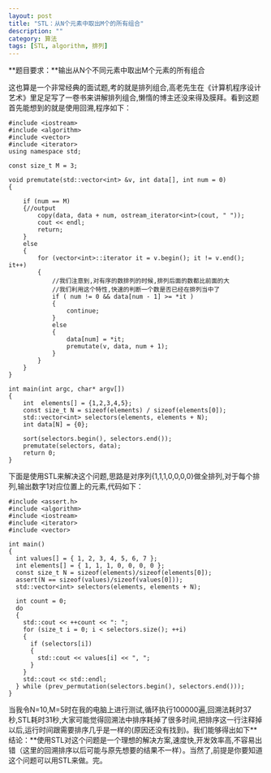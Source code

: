 ```yaml
---
layout: post
title: "STL：从N个元素中取出M个的所有组合"
description: ""
category: 算法
tags: [STL, algorithm, 排列]
---
```


**题目要求：**输出从N个不同元素中取出M个元素的所有组合

这也算是一个非常经典的面试题,考的就是排列组合,高老先生在《计算机程序设计艺术》里足足写了一卷书来讲解排列组合,懒惰的博主还没来得及膜拜。看到这题首先能想到的就是使用回溯,程序如下：


    #include <iostream>
    #include <algorithm>
    #include <vector>
    #include <iterator>
    using namespace std;
    
    const size_t M = 3;
    
    void premutate(std::vector<int> &v, int data[], int num = 0)
    {
    
        if (num == M) 
        {//output
            copy(data, data + num, ostream_iterator<int>(cout, " "));
            cout << endl;
            return;
        }
        else
        {
            for (vector<int>::iterator it = v.begin(); it != v.end(); it++) 
            {
                //我们注意到,对有序的数排列的时候,排列后面的数都比前面的大
                //我们利用这个特性,快速的判断一个数是否已经在排列当中了
                if ( num != 0 && data[num - 1] >= *it )
                {
                    continue;
                }
                else
                {
                    data[num] = *it;
                    premutate(v, data, num + 1);
                }
            }
        }
    }
    
    int main(int argc, char* argv[])
    {
        int  elements[] = {1,2,3,4,5};
        const size_t N = sizeof(elements) / sizeof(elements[0]);
        std::vector<int> selectors(elements, elements + N);
        int data[N] = {0};
    
        sort(selectors.begin(), selectors.end());
        premutate(selectors, data);     
        return 0;
    }




下面是使用STL来解决这个问题,思路是对序列{1,1,1,0,0,0,0}做全排列,对于每个排列,输出数字1对应位置上的元素,代码如下：


    #include <assert.h>
    #include <algorithm>
    #include <iostream>
    #include <iterator>
    #include <vector>
    
    int main()
    {
      int values[] = { 1, 2, 3, 4, 5, 6, 7 };
      int elements[] = { 1, 1, 1, 0, 0, 0, 0 };
      const size_t N = sizeof(elements)/sizeof(elements[0]);
      assert(N == sizeof(values)/sizeof(values[0]));
      std::vector<int> selectors(elements, elements + N);
    
      int count = 0;
      do
      {
        std::cout << ++count << ": ";
        for (size_t i = 0; i < selectors.size(); ++i)
        {
          if (selectors[i])
          {
            std::cout << values[i] << ", ";
          }
        }
        std::cout << std::endl;
      } while (prev_permutation(selectors.begin(), selectors.end()));
    }


当我令N=10,M=5时在我的电脑上进行测试,循环执行100000遍,回溯法耗时37秒,STL耗时31秒,大家可能觉得回溯法中排序耗掉了很多时间,把排序这一行注释掉以后,运行时间跟需要排序几乎是一样的(原因还没有找到)。我们能够得出如下**结论：**使用STL对这个问题是一个理想的解决方案,速度快,开发效率高,不容易出错（这里的回溯排序以后可能与原先想要的结果不一样）。当然了,前提是你要知道这个问题可以用STL来做。完。




